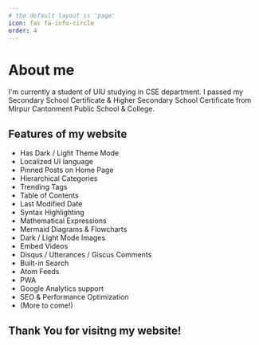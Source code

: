 ```yaml
---
# the default layout is 'page'
icon: fas fa-info-circle
order: 4
---
```


# About me
I'm currently a student of UIU studying in CSE department. I passed my Secondary School Certificate & Higher Secondary School Certificate from Mirpur Cantonment Public School & College.


## Features of my website
- Has Dark / Light Theme Mode
- Localized UI language
- Pinned Posts on Home Page
- Hierarchical Categories
- Trending Tags
- Table of Contents
- Last Modified Date
- Syntax Highlighting
- Mathematical Expressions
- Mermaid Diagrams & Flowcharts
- Dark / Light Mode Images
- Embed Videos
- Disqus / Utterances / Giscus Comments
- Built-in Search
- Atom Feeds
- PWA
- Google Analytics support
- SEO & Performance Optimization
- (More to come!)

## Thank You for visitng my website!